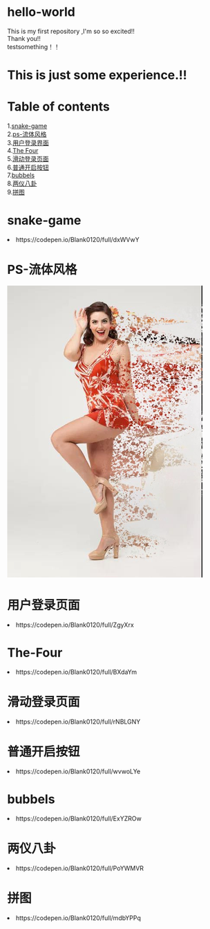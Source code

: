 # hello-world
This is my first repository ,I'm so so excited!!<br>
Thank you!!<br>
testsomething！！<br>
# This is just some experience.!!<br>

# Table of contents
1.[snake-game](#snake-game) <br>
2.[ps-流体风格](#ps-流体风格) <br>
3.[用户登录界面](#用户登录页面) <br>
4.[The Four](#The-Four) <br>
5.[滑动登录页面](#滑动登录页面)<br>
6.[普通开启按钮](#普通开启按钮)<br>
7.[bubbels](#bubbels)<br>
8.[两仪八卦](#两仪八卦)<br>
9.[拼图](#拼图)<br>








# snake-game<br>
<li>https://codepen.io/Blank0120/full/dxWVwY<br>
  
  
# PS-流体风格<br>
![流体人物](images/01.jpg)

# 用户登录页面
<li>https://codepen.io/Blank0120/full/ZgyXrx<br>

# The-Four
<li>https://codepen.io/Blank0120/full/BXdaYm<br>

# 滑动登录页面
<li>https://codepen.io/Blank0120/full/rNBLGNY

# 普通开启按钮
<li>https://codepen.io/Blank0120/full/wvwoLYe

# bubbels<br>
<li>https://codepen.io/Blank0120/full/ExYZROw<br>

# 两仪八卦
<li>https://codepen.io/Blank0120/full/PoYWMVR<br>
  
# 拼图
<li>https://codepen.io/Blank0120/full/mdbYPPq<br>
